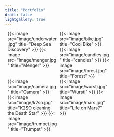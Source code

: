 ```yaml
---
title: "Portfolio"
draft: false
lightgallery: true
---
```


<style>

.page {
    width: 90%;
    max-width: 100%;
}   

.row {
  display: flex;
  flex-wrap: wrap;
  padding: 0 4px;
}

.column {
  flex: 22%;
  max-width: 25%;
  padding: 0 4px;
}

.column img {
  margin-top: 8px;
  vertical-align: middle;
  width: 100%;
}

.lg-sub-html {
  display: none;
}

@media screen and (max-width: 1100px) {
  .column {
    flex: 32%;
    max-width: 32%;
  }
}

@media screen and (max-width: 800px) {
  .column {
    flex: 48%;
    max-width: 48%;
  }
}

@media screen and (max-width: 600px) {
  .column {
    flex: 100%;
    max-width: 100%;
  }
}
</style>

<div class="row">
  <div class="column">
    {{< image src="image/underwater.jpg" title="Deep Sea Discovery" >}}
    {{< image src="image/menger.jpg" title="Menger" >}}
  </div>
  <div class="column">
    {{< image src="image/bike.jpg" title="Cool Bike" >}}
    {{< image src="image/candles.jpg" title="candles" >}}
    {{< image src="image/forest.jpg" title="Forest" >}}
  </div>
  <div class="column">
    {{< image src="image/camera.jpg" title="Camera" >}}
    {{< image src="image/k2so.jpg" title="K2SO cleaning the Death Star" >}}
    {{< image src="image/trumpet.jpg" title="Trumpet" >}}
  </div>
  <div class="column">
    {{< image src="image/wursti.jpg" title="Wursti" >}}
    {{< image src="image/mars.jpg" title="Life on Mars?" >}}
  </div>
</div>
